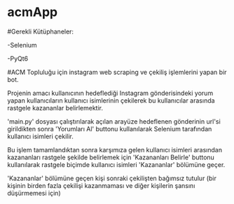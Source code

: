 # acmApp

#Gerekli Kütüphaneler:

-Selenium

-PyQt6

#ACM Topluluğu için instagram web scraping ve çekiliş işlemlerini yapan bir bot.

Projenin amacı kullanıcının hedeflediği Instagram gönderisindeki yorum yapan kullanıcıların kullanıcı isimlerinin çekilerek bu kullanıcılar arasında rastgele kazananlar belirlemektir.

'main.py' dosyası çalıştırılarak açılan arayüze hedeflenen gönderinin url'si girildikten sonra 'Yorumları Al' buttonu kullanılarak Selenium tarafından kullanıcı isimleri çekilir.

Bu işlem tamamlandıktan sonra karşımıza gelen kullanıcı isimleri arasından kazananları rastgele şekilde belirlemek için 'Kazananları Belirle' buttonu kullanılarak rastgele biçimde kullanıcı isimleri 'Kazananlar' bölümüne geçer.

'Kazananlar' bölümüne geçen kişi sonraki çekilişten bağımsız tutulur (bir kişinin birden fazla çekilişi kazanmaması ve diğer kişilerin şansını düşürmemesi için)


